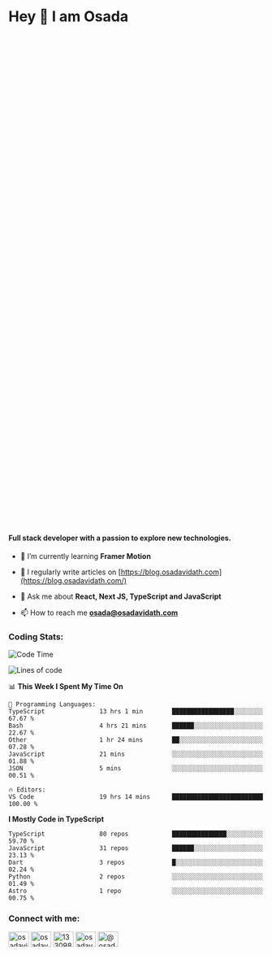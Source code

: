 <h1>Hey 👋  I am Osada</h1>
<h4 style="margin-top: 1000px;">Full stack developer with a passion to explore new technologies.</h4>


- 🌱 I’m currently learning **Framer Motion**

- 📝 I regularly write articles on [https://blog.osadavidath.com](https://blog.osadavidath.com/)

- 💬 Ask me about **React, Next JS, TypeScript and JavaScript**

- 📫 How to reach me **osada@osadavidath.com**

### Coding Stats: 

<!--START_SECTION:waka-->
![Code Time](http://img.shields.io/badge/Code%20Time-4%2C772%20hrs%2056%20mins-blue)

![Lines of code](https://img.shields.io/badge/From%20Hello%20World%20I%27ve%20Written-47.9%20million%20lines%20of%20code-blue)

📊 **This Week I Spent My Time On** 

```text
💬 Programming Languages: 
TypeScript               13 hrs 1 min        █████████████████░░░░░░░░   67.67 % 
Bash                     4 hrs 21 mins       ██████░░░░░░░░░░░░░░░░░░░   22.67 % 
Other                    1 hr 24 mins        ██░░░░░░░░░░░░░░░░░░░░░░░   07.28 % 
JavaScript               21 mins             ░░░░░░░░░░░░░░░░░░░░░░░░░   01.88 % 
JSON                     5 mins              ░░░░░░░░░░░░░░░░░░░░░░░░░   00.51 % 

🔥 Editors: 
VS Code                  19 hrs 14 mins      █████████████████████████   100.00 % 
```

**I Mostly Code in TypeScript** 

```text
TypeScript               80 repos            ███████████████░░░░░░░░░░   59.70 % 
JavaScript               31 repos            ██████░░░░░░░░░░░░░░░░░░░   23.13 % 
Dart                     3 repos             █░░░░░░░░░░░░░░░░░░░░░░░░   02.24 % 
Python                   2 repos             ░░░░░░░░░░░░░░░░░░░░░░░░░   01.49 % 
Astro                    1 repo              ░░░░░░░░░░░░░░░░░░░░░░░░░   00.75 % 
```




<!--END_SECTION:waka-->

<h3 align="left">Connect with me:</h3>
<p align="left">
<a href="https://twitter.com/osadavc" target="blank"><img align="center" src="https://raw.githubusercontent.com/rahuldkjain/github-profile-readme-generator/master/src/images/icons/Social/twitter.svg" alt="osadavidath" height="30" width="40" /></a>
<a href="https://linkedin.com/in/osadavc" target="blank"><img align="center" src="https://raw.githubusercontent.com/rahuldkjain/github-profile-readme-generator/master/src/images/icons/Social/linked-in-alt.svg" alt="osadavc" height="30" width="40" /></a>
<a href="https://stackoverflow.com/users/13309879" target="blank"><img align="center" src="https://raw.githubusercontent.com/rahuldkjain/github-profile-readme-generator/master/src/images/icons/Social/stack-overflow.svg" alt="13309879" height="30" width="40" /></a>
<a href="https://instagram.com/osadavc" target="blank"><img align="center" src="https://raw.githubusercontent.com/rahuldkjain/github-profile-readme-generator/master/src/images/icons/Social/instagram.svg" alt="osadavc" height="30" width="40" /></a>
<a href="https://hashnode.com/@osadavc" target="blank"><img align="center" src="https://raw.githubusercontent.com/danielcranney/readme-generator/main/public/icons/socials/hashnode.svg" alt="@osadavc" height="30" width="40" /></a>
</p>
